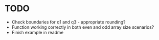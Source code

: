 TODO
====

- Check boundaries for q1 and q3 - appropriate rounding?
- Function working correctly in both even and odd array size scenarios?
- Finish example in readme


